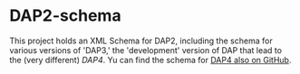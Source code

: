 # DAP2-schema

This project holds an XML Schema for DAP2, including the schema for various versions of 'DAP3,' the
'development' version of DAP that lead to the (very different) _DAP4_. Yu can find the schema for
[DAP4 also on GitHub](https://github.com/jgallagher59701/DAP4-schema).

